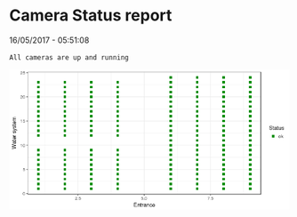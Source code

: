 Camera Status report
================
16/05/2017 - 05:51:08

    All cameras are up and running

![](camreport_files/figure-markdown_github/unnamed-chunk-2-1.png)
